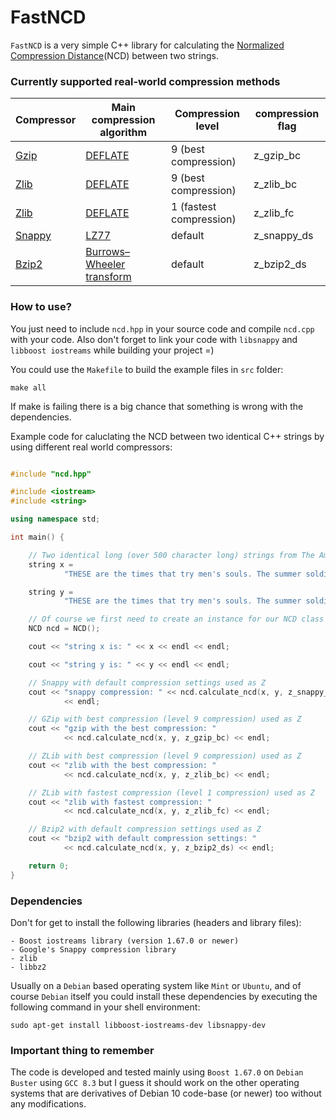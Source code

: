 # FastNCD

`FastNCD` is a very simple C++ library for calculating the [Normalized Compression Distance](https://en.wikipedia.org/wiki/Normalized_compression_distance)(NCD) between two strings.

### Currently supported real-world compression methods

| Compressor | Main compression algorithm | Compression level | compression flag |
|--------|--------|--------|--------|
|    [Gzip](https://en.wikipedia.org/wiki/Gzip)    |  [DEFLATE](https://en.wikipedia.org/wiki/DEFLATE)      |  9 (best compression)     |  z_gzip_bc      |
|    [Zlib](https://en.wikipedia.org/wiki/Zlib) |  [DEFLATE](https://en.wikipedia.org/wiki/DEFLATE)      |  9 (best compression)      |  z_zlib_bc      |
|    [Zlib](https://en.wikipedia.org/wiki/Zlib) | [DEFLATE](https://en.wikipedia.org/wiki/DEFLATE)      |  1 (fastest compression)      |  z_zlib_fc      |
|    [Snappy](https://en.wikipedia.org/wiki/Snappy_(compression))    |  [LZ77](https://en.wikipedia.org/wiki/LZ77_and_LZ78)      |  default      |  z_snappy_ds      |
|    [Bzip2](https://en.wikipedia.org/wiki/Bzip2)    |  [Burrows–Wheeler transform](https://en.wikipedia.org/wiki/Burrows–Wheeler_transform)      |  default      |  z_bzip2_ds      |


### How to use?

You just need to include `ncd.hpp` in your source code and compile `ncd.cpp` with your code. Also don't forget to link your code with `libsnappy` and `libboost iostreams` while building your project =)

You could use the `Makefile` to build the example files in `src` folder:

	make all

If make is failing there is a big chance that something is wrong with the dependencies.

Example code for caluclating the NCD between two identical C++ strings by using different real world compressors:


```cpp

#include "ncd.hpp"

#include <iostream>
#include <string>

using namespace std;

int main() {

	// Two identical long (over 500 character long) strings from The American Crisis by Thomas Paine
	string x =
			"THESE are the times that try men's souls. The summer soldier and the sunshine patriot will, in this crisis, shrink from the service of their country; but he that stands by it now, deserves the love and thanks of man and woman. Tyranny, like hell, is not easily conquered; yet we have this consolation with us, that the harder the conflict, the more glorious the triumph. What we obtain too cheap, we esteem too lightly: it is dearness only that gives every thing its value. Heaven knows how to put a proper price upon its goods; and it would be strange indeed if so celestial an article as FREEDOM should not be highly rated";

	string y =
			"THESE are the times that try men's souls. The summer soldier and the sunshine patriot will, in this crisis, shrink from the service of their country; but he that stands by it now, deserves the love and thanks of man and woman. Tyranny, like hell, is not easily conquered; yet we have this consolation with us, that the harder the conflict, the more glorious the triumph. What we obtain too cheap, we esteem too lightly: it is dearness only that gives every thing its value. Heaven knows how to put a proper price upon its goods; and it would be strange indeed if so celestial an article as FREEDOM should not be highly rated";

	// Of course we first need to create an instance for our NCD class ;)
	NCD ncd = NCD();

	cout << "string x is: " << x << endl << endl;

	cout << "string y is: " << y << endl << endl;

	// Snappy with default compression settings used as Z
	cout << "snappy compression: " << ncd.calculate_ncd(x, y, z_snappy_ds)
			<< endl;

	// GZip with best compression (level 9 compression) used as Z
	cout << "gzip with the best compression: "
			<< ncd.calculate_ncd(x, y, z_gzip_bc) << endl;

	// ZLib with best compression (level 9 compression) used as Z
	cout << "zlib with the best compression: "
			<< ncd.calculate_ncd(x, y, z_zlib_bc) << endl;

	// ZLib with fastest compression (level 1 compression) used as Z
	cout << "zlib with fastest compression: "
			<< ncd.calculate_ncd(x, y, z_zlib_fc) << endl;

	// Bzip2 with default compression settings used as Z
	cout << "bzip2 with default compression settings: "
			<< ncd.calculate_ncd(x, y, z_bzip2_ds) << endl;

	return 0;
}


```



### Dependencies

Don't for get to install the following libraries (headers and library files):

	- Boost iostreams library (version 1.67.0 or newer)
	- Google's Snappy compression library
	- zlib
	- libbz2

Usually on a `Debian` based operating system like `Mint` or `Ubuntu`, and of course `Debian` itself you could install these dependencies by executing the following command in your shell environment:

	sudo apt-get install libboost-iostreams-dev libsnappy-dev

### Important thing to remember
The code is developed and tested mainly using `Boost 1.67.0` on `Debian Buster` using `GCC 8.3` but I guess it should work on the other operating systems that are derivatives of Debian 10 code-base (or newer) too without any modifications.
